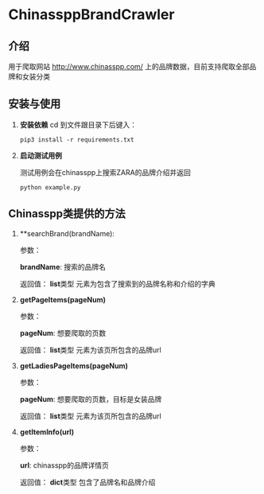 ChinassppBrandCrawler
====
介绍
----
用于爬取网站 http://www.chinasspp.com/ 上的品牌数据，目前支持爬取全部品牌和女装分类

安装与使用
----
1. **安装依赖**
	cd 到文件跟目录下后键入：
	
	```pip3 install -r requirements.txt```
3. **启动测试用例**

	测试用例会在chinasspp上搜索ZARA的品牌介绍并返回

	```python example.py```


Chinasspp类提供的方法
----
1. **searchBrand(brandName):

	参数：

	**brandName**: 搜索的品牌名

	返回值：
	**list**类型 元素为包含了搜索到的品牌名称和介绍的字典

2. **getPageItems(pageNum)**

	参数：

	**pageNum**: 想要爬取的页数

	返回值：
	**list**类型 元素为该页所包含的品牌url
	
3. **getLadiesPageItems(pageNum)**

	参数：

	**pageNum**: 想要爬取的页数，目标是女装品牌

	返回值：
	**list**类型 元素为该页所包含的品牌url
	
4. **getItemInfo(url)**

	参数：

	**url**: chinasspp的品牌详情页

	返回值：
	**dict**类型 包含了品牌名和品牌介绍
